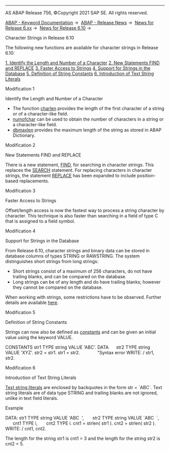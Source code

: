  

* * *

AS ABAP Release 756, ©Copyright 2021 SAP SE. All rights reserved.

[ABAP - Keyword Documentation](javascript:call_link\('abenabap.htm'\)) →  [ABAP - Release News](javascript:call_link\('abennews.htm'\)) →  [News for Release 6.xx](javascript:call_link\('abennews-6.htm'\)) →  [News for Release 6.10](javascript:call_link\('abennews-610.htm'\)) → 

Character Strings in Release 6.10

The following new functions are available for character strings in Release 6.10:

[1\. Identify the Length and Number of a Character](#!ABAP_MODIFICATION_1@1@)
[2\. New Statements FIND and REPLACE](#!ABAP_MODIFICATION_2@2@)
[3\. Faster Access to Strings](#!ABAP_MODIFICATION_3@3@)
[4\. Support for Strings in the Database](#!ABAP_MODIFICATION_4@4@)
[5\. Definition of String Constants](#!ABAP_MODIFICATION_5@5@)
[6\. Introduction of Text String Literals](#!ABAP_MODIFICATION_6@6@)

Modification 1   

Identify the Length and Number of a Character

-   The function [charlen](javascript:call_link\('abapcompute_arith.htm'\)) provides the length of the first character of a string or of a character-like field.
-   [numofchar](javascript:call_link\('abapcompute_arith.htm'\)) can be used to obtain the number of characters in a string or a character-like field.
-   [dbmaxlen](javascript:call_link\('abapcompute_arith.htm'\)) provides the maximum length of the string as stored in ABAP Dictionary.

Modification 2   

New Statements FIND and REPLACE

There is a new statement, [FIND](javascript:call_link\('abapfind.htm'\)), for searching in character strings. This replaces the [SEARCH](javascript:call_link\('abapsearch-.htm'\)) statement. For replacing characters in character strings, the statement [REPLACE](javascript:call_link\('abapreplace_in_position.htm'\)) has been expanded to include position-based replacements.

Modification 3   

Faster Access to Strings

Offset/length access is now the fastest way to process a string character by character. This technique is also faster than searching in a field of type C that is assigned to a field symbol.

Modification 4   

Support for Strings in the Database

From Release 6.10, character strings and binary data can be stored in database columns of types STRING or RAWSTRING. The system distinguishes short strings from long strings:

-   Short strings consist of a maximum of 256 characters, do not have trailing blanks, and can be compared on the database.
-   Long strings can be of any length and do have trailing blanks; however they cannot be compared on the database.

When working with strings, some restrictions have to be observed. Further details are available [here](javascript:call_link\('abenddic_character_byte_types.htm'\)).

Modification 5   

Definition of String Constants

Strings can now also be defined as [constants](javascript:call_link\('abapconstants.htm'\)) and can be given an initial value using the keyword VALUE.

CONSTANTS str1 TYPE string VALUE 'ABC'.
DATA      str2 TYPE string VALUE 'XYZ'.
str2 = str1.
str1 = str2.              "Syntax error
WRITE: / str1, str2.

Modification 6   

Introduction of Text String Literals

[Text string literals](javascript:call_link\('abenliteral.htm'\)) are enclosed by backquotes in the form str = \`ABC\`. Text string literals are of data type STRING and trailing blanks are not ignored, unlike in text field literals.

Example

DATA: str1 TYPE string VALUE 'ABC  ',
      str2 TYPE string VALUE \`ABC  \`,
      cnt1 TYPE i,
      cnt2 TYPE i.
cnt1 = strlen( str1 ).
cnt2 = strlen( str2 ).
WRITE: / cnt1, cnt2.

The length for the string str1 is cnt1 = 3 and the length for the string str2 is cnt2 = 5.